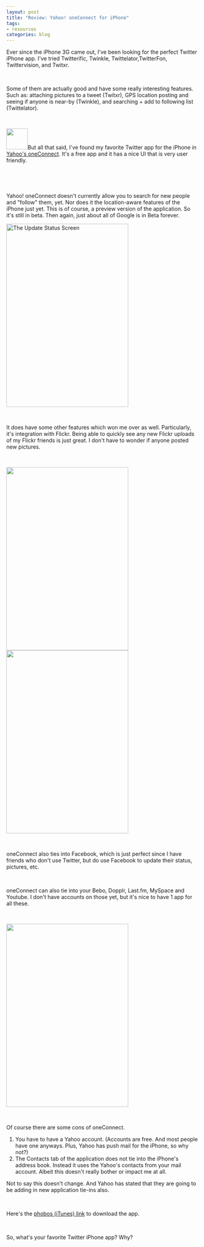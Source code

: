 ```yaml
--- 
layout: post
title: "Review: Yahoo! oneConnect for iPhone"
tags: 
- resources
categories: blog
---
```

<p>Ever since the iPhone 3G came out, I've been looking for the perfect Twitter iPhone app. I've tried Twitterific, Twinkle, Twittelator,TwitterFon, Twittervision, and Twitxr.</p>
<p>&nbsp;</p>
<p>Some of them are actually good and have some really interesting features. Such as: attaching pictures to a tweet (Twitxr), GPS location posting and seeing if anyone is near-by (Twinkle), and searching + add to following list (Twittelator).</p>
<p>&nbsp;</p>
<p><img class="hello" src="http://www.johntwang.com/images/oc_iphone.jpg" alt="" width="56" height="55" />But all that said, I've found my favorite Twitter app for the iPhone in <a href="http://mobile.yahoo.com/oneconnect/iphone">Yahoo's oneConnect</a>. It's a free app and it has a nice UI that is very user friendly.</p>

<!--more-->
<p>&nbsp;</p><p>&nbsp;</p>
<p>Yahoo! oneConnect doesn't currently allow you to search for new people and "follow" them, yet. Nor does it the location-aware features of the iPhone just yet. This is of course, a preview version of the application. So it's still in beta. Then again, just about all of Google is in Beta forever.</p>
<p style="center;"><img class="aligncenter" src="http://www.johntwang.com/images/entry.jpg" alt="The Update Status Screen" width="320" height="480" /></p>
<p>&nbsp;</p>
<p>It does have some other features which won me over as well. Particularly, it's integration with Flickr. Being able to quickly see any new Flickr uploads of my Flickr friends is just great. I don't have to wonder if anyone posted new pictures.</p>
<p>&nbsp;</p>
<p><img class="aligncenter" src="http://www.johntwang.com/images/status.jpg" alt="" width="320" height="480" /><img class="aligncenter" src="http://www.johntwang.com/images/photos.jpg" alt="" width="320" height="480" /></p>
<p>&nbsp;</p>
<p>oneConnect also ties into Facebook, which is just perfect since I have friends who don't use Twitter, but do use Facebook to update their status, pictures, etc.</p>
<p>&nbsp;</p>
<p>oneConnect can also tie into your Bebo, Dopplr, Last.fm, MySpace and Youtube. I don't have accounts on those yet, but it's nice to have 1 app for all these.</p>
<p>&nbsp;</p>
<p><img class="aligncenter" src="http://www.johntwang.com/images/account.jpg" alt="" width="320" height="480" /></p>
<p>&nbsp;</p>
<p>Of course there are some cons of oneConnect.
<ol>
	<li> You have to have a Yahoo account. (Accounts are free. And most people have one anyways. Plus, Yahoo has push mail for the iPhone, so why not?)</li>
	<li> The Contacts tab of the application does not tie into the iPhone's address book. Instead it uses the Yahoo's contacts from your mail account. Albeit this doesn't really bother or impact me at all.</li>
</ol>
Not to say this doesn't change. And Yahoo has stated that they are going to be adding in new application tie-ins also.</p>
<p>&nbsp;</p>
<p>Here's the <a href="http://us.lrd.yahoo.com/_ylt=Apa9VtDQeLW8i4TbY9aixL0DtgcJ;_ylv=0/SIG=12ph6c28o/**http%3A//phobos.apple.com/WebObjects/MZStore.woa/wa/viewSoftware%3Fid=281970154%26mt=8">phobos (iTunes) link</a> to download the app.</p>
<p>&nbsp;</p>
<p>So, what's your favorite Twitter iPhone app? Why?</p>
